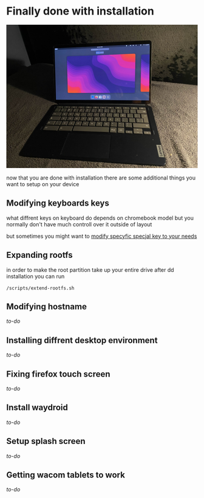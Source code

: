 # Finally done with installation

![duet5gnome](./assets/duet5gnome.jpg)

now that you are done with installation there are some additional things you want to setup on your device

## Modifying keyboards keys

what diffrent keys on keyboard do depends on chromebook model but you normally don't have much controll over it outside of layout

but sometimes you might want to [modify specyfic specjal key to your needs](./post/modifying-keyboard.md)

## Expanding rootfs

in order to make the root partition take up your entire drive after dd installation you can run
```
/scripts/extend-rootfs.sh
```

## Modifying hostname

_to-do_

## Installing diffrent desktop environment

_to-do_

## Fixing firefox touch screen

_to-do_

## Install waydroid

_to-do_

## Setup splash screen

_to-do_

## Getting wacom tablets to work

_to-do_